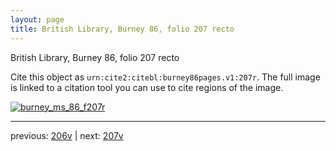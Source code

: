 ```yaml
---
layout: page
title: British Library, Burney 86, folio 207 recto
---
```


British Library, Burney 86, folio 207 recto

Cite this object as `urn:cite2:citebl:burney86pages.v1:207r`.  The full image is linked to a citation tool you can use to cite regions of the image.

[![burney_ms_86_f207r](http://www.homermultitext.org/iipsrv?IIIF=/project/homer/pyramidal/deepzoom/citebl/burney86imgs/v1/burney_ms_86_f207r.tif/full/800,/0/default.jpg)](http://www.homermultitext.org/ict2/?urn=urn:cite2:citebl:burney86imgs.v1:burney_ms_86_f207r) 

---

previous:  [206v](../206v/) | next: [207v](../207v/)